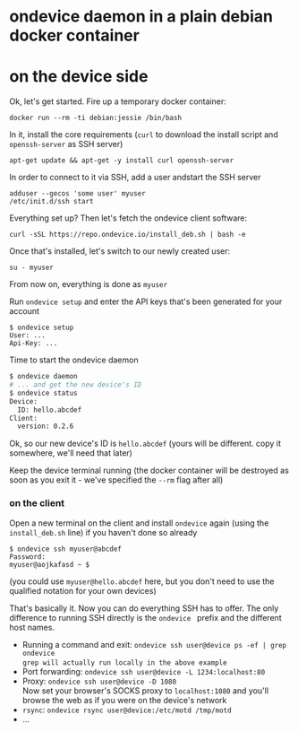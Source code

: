 # ondevice daemon in a plain debian docker container

# on the device side

Ok, let's get started. Fire up a temporary docker container:

    docker run --rm -ti debian:jessie /bin/bash

In it, install the core requirements (`curl` to download the install script and `openssh-server` as SSH server)

    apt-get update && apt-get -y install curl openssh-server

In order to connect to it via SSH, add a user andstart the SSH server

    adduser --gecos 'some user' myuser
    /etc/init.d/ssh start

Everything set up? Then let's fetch the ondevice client software:

    curl -sSL https://repo.ondevice.io/install_deb.sh | bash -e

Once that's installed, let's switch to our newly created user:

    su - myuser

From now on, everything is done as `myuser`

Run `ondevice setup` and enter the API keys that's been generated for your account  

    $ ondevice setup
    User: ...
    Api-Key: ...


Time to start the ondevice daemon

```bash
$ ondevice daemon
# ... and get the new device's ID
$ ondevice status
Device:
  ID: hello.abcdef
Client:
  version: 0.2.6
```

Ok, so our new device's ID is `hello.abcdef` (yours will be different. copy it somewhere, we'll need that later)

Keep the device terminal running (the docker container will be destroyed as soon as you exit it - we've specified the `--rm` flag after all)

### on the client

Open a new terminal on the client and install `ondevice` again (using the `install_deb.sh` line) if you haven't done so already

    $ ondevice ssh myuser@abcdef
    Password:
    myuser@aojkafasd ~ $ 

(you could use `myuser@hello.abcdef` here, but you don't need to use the qualified notation for your own devices)

That's basically it. Now you can do everything SSH has to offer.
The only difference to running SSH directly is the `ondevice ` prefix and the different host names.

- Running a command and exit: `ondevice ssh user@device ps -ef | grep ondevice`  
  `grep will actually run locally in the above example`
- Port forwarding: `ondevice ssh user@device -L 1234:localhost:80`
- Proxy: `ondevice ssh user@device -D 1080`  
  Now set your browser's SOCKS proxy to `localhost:1080` and you'll browse the web as if you were on the device's network
- `rsync`: `ondevice rsync user@device:/etc/motd /tmp/motd`
- ...
